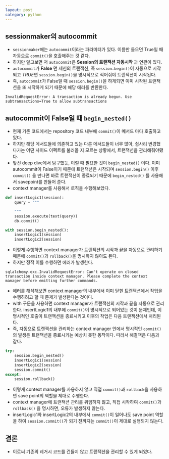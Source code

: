 ```yaml
---
layout: post
category: python
---
```


## sessionmaker의 autocommit
- `sessionmaker`에는 `autocommit`이라는 파라미터가 있다. 이름만 들으면 True일 때 자동으로 `commit()`을 호출해주는 것 같다.
- 하지만 알고보면 저 `autocommit`은 **Session의 트랜잭션 자동시작** 과 연관이 있다.
- `autocommit`가 **False** 면 세션의 트랜잭션, 즉 `session.begin()`이 자동으로 시작되고 *TRUE*면 `session.begin()`을 명시적으로 적어줘야 트랜잭션이 시작된다.
- 즉, `autocommit`가 False일 때 `session.begin()`을 하게되면 이미 시작된 트랜잭션을 또 시작하게 되기 때문에 해당 에러를 반환한다.

```
InvalidRequestError: A transaction is already begun. Use subtransactions=True to allow subtransactions
```

## autocommit이 False일 때 `begin_nested()`
- 현재 기존 코드에서는 repository 코드 내부에 `commit()`이 메서드 마다 호출하고 있다.
- 하지만 해당 메서드들에 의존하고 있는 다른 메서드들이 너무 많아, 쉽사리 변경했다가는 어떤 사이드 이펙트를 불러올 지 모르는 상황에서, 트랜잭션을 관리해줘야됐다.
- 앞선 deep dive에서 탐구했듯, 이럴 때 필요한 것이 `begin_nested()` 이다. 이미 autocommit이 False이기 때문에 트랜잭션은 시작되며 `session.begin()` 이후 `commit()` 을 만나면 바로 트랜잭션이 종료되기 때문에 `begin_nested()` 를 사용해서 savepoint를 만들어 준다.
- context manager를 사용해서 로직을 수행해보았다.

```python
def insertLogic1(session):
    query = """

    """
    session.execute(text(query))
    db.commit()

with session.begin_nested():
    insertLogic1(session)
    insertLogic2(session)
```

- 이렇게 수행하면 context manager가 트랜잭션의 시작과 끝을 자동으로 관리하기 때문에 `commit()`과 `rollback()`을 명시하지 않아도 된다.
- 하지만 정작 이를 수행하면 에러가 발생한다.

```
sqlalchemy.exc.InvalidRequestError: Can't operate on closed transaction inside context manager. Please complete the context manager before emitting further commands.
```

- 에러를 해석해보면 context manager의 내부에서 이미 닫힌 트랜잭션에서 작업을 수행하려고 할 때 문제가 발생한다는 것이다.
- with 구문을 사용하면 context manager가 트랜잭션의 시작과 끝을 자동으로 관리한다. insertLogic1의 내부에 `commit()`이 명시적으로 되어있는 것이 문제인데, 이 명시적인 호출이 트랜잭션을 종료시키고 이후의 작업은 다음 트랜잭션에서 처리된다.
- 즉, 자동으로 트랜잭션을 관리하는 context manager 안에서 명시적인 `commit()`의 발생은 트랜잭션을 종료시키는 예상치 못한 동작이다. 따라서 해결책은 다음과 같다.

```python
try:
    session.begin_nested()
    insertLogic1(session)
    insertLogic2(session)
    session.commit()
except:
    session.rollback()
```

- 이렇게 context manager를 사용하지 않고 직접 `commit()`과 `rollback`을 사용하면 save point의 역할을 제대로 수행한다.
- context manager에 트랜잭션 관리를 위임하지 않고, 직접 시작하여 `commit()`과 `rollback()` 을 명시하면, 오류가 발생하지 않는다.
-  insertLogic1와 insertLogic2의 내부에서 `commit()`이 일어나도 save point 역할을 하여 `session.commit()`가 되기 전까지는 `commit()`이 제대로 실행되지 않는다.

## 결론
- 이로써 기존의 레거시 코드를 건들지 않고 트랜잭션을 관리할 수 있게 되었다.